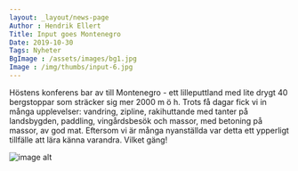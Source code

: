 ```yaml
---
layout: _layout/news-page
Author : Hendrik Ellert
Title: Input goes Montenegro
Date: 2019-10-30
Tags: Nyheter
BgImage : /assets/images/bg1.jpg
Image : /img/thumbs/input-6.jpg
---
```


Höstens konferens bar av till Montenegro - ett lilleputtland med lite drygt 40 bergstoppar som sträcker sig mer 2000 m ö h. Trots få dagar fick vi in många upplevelser: vandring, zipline, rakihuttande med tanter på landsbygden, paddling, vingårdsbesök och massor, med betoning på massor, av god mat. Eftersom vi är många nyanställda var detta ett ypperligt tillfälle att lära känna varandra. Vilket gäng! 

![image alt](/img/nyheter/Montenegro.jpeg)
